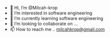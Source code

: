 - 👋 Hi, I’m @Milcah-krop
- 👀 I’m interested in software engineering
- 🌱 I’m currently learning software engineering 
- 💞️ I’m looking to collaborate on ...
- 📫 How to reach me .. milcahkrop@gmail.com

<!---
Milcah-krop/Milcah-krop is a ✨ special ✨ repository because its `README.md` (this file) appears on your GitHub profile.
You can click the Preview link to take a look at your changes.
--->
